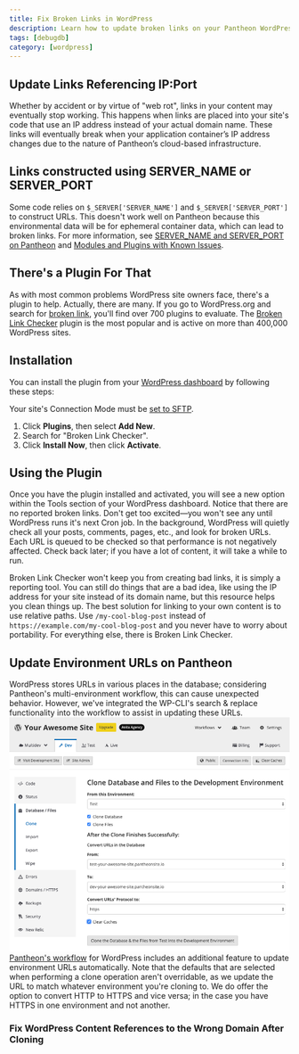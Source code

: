 ```yaml
---
title: Fix Broken Links in WordPress
description: Learn how to update broken links on your Pantheon WordPress site so that the URL references the correct file path and domain name.
tags: [debugdb]
category: [wordpress]
---
```

## Update Links Referencing IP:Port
Whether by accident or by virtue of "web rot", links in your content may eventually stop working. This happens when links are placed into your site's code that use an IP address instead of your actual domain name. These links will eventually break when your application container’s IP address changes due to the nature of Pantheon’s cloud-based infrastructure.

## Links constructed using SERVER_NAME or SERVER_PORT
Some code relies on `$_SERVER['SERVER_NAME']` and `$_SERVER['SERVER_PORT']` to construct URLs. This doesn't work well on Pantheon because this environmental data will be for ephemeral container data, which can lead to broken links. For more information, see [SERVER_NAME and SERVER_PORT on Pantheon](/server_name-and-server_port) and [Modules and Plugins with Known Issues](/modules-plugins-known-issues).

## There's a Plugin For That
As with most common problems WordPress site owners face, there's a plugin to help. Actually, there are many. If you go to WordPress.org and search for [broken link](https://wordpress.org/plugins/search.php?q=broken+link), you'll find over 700 plugins to evaluate. The [Broken Link Checker](https://wordpress.org/plugins/broken-link-checker/) plugin is the most popular and is active on more than 400,000 WordPress sites.

## Installation
You can install the plugin from your [WordPress dashboard](/cms-admin/#wordpress-dashboard) by following these steps:

<Alert title="Note" type="info">

Your site's Connection Mode must be [set to SFTP](/sftp#sftp-mode).

</Alert>

1. Click **Plugins**, then select **Add New**.
2. Search for "Broken Link Checker".
3. Click **Install Now**, then click **Activate**.

## Using the Plugin
Once you have the plugin installed and activated, you will see a new option within the Tools section of your WordPress dashboard. Notice that there are no reported broken links. Don't get too excited&mdash;you won't see any until WordPress runs it's next Cron job. In the background, WordPress will quietly check all your posts, comments, pages, etc., and look for broken URLs. Each URL is queued to be checked so that performance is not negatively affected. Check back later; if you have a lot of content, it will take a while to run.

Broken Link Checker won't keep you from creating bad links, it is simply a reporting tool. You can still do things that are a bad idea, like using the IP address for your site instead of its domain name, but this resource helps you clean things up. The best solution for linking to your own content is to use relative paths. Use `/my-cool-blog-post` instead of `https://example.com/my-cool-blog-post` and you never have to worry about portability. For everything else, there is Broken Link Checker.

## Update Environment URLs on Pantheon
WordPress stores URLs in various places in the database; considering Pantheon's multi-environment workflow, this can cause unexpected behavior. However, we've integrated the WP-CLI's search & replace functionality into the workflow to assist in updating these URLs.
![Dashboard DB URL converter](../images/dashboard/convert-urls.png)​
[Pantheon's workflow](/pantheon-workflow/) for WordPress includes an additional feature to update environment URLs automatically. Note that the defaults that are selected when performing a clone operation aren't overridable, as we update the URL to match whatever environment you're cloning to. We do offer the option to convert HTTP to HTTPS and vice versa; in the case you have HTTPS in one environment and not another.

### Fix WordPress Content References to the Wrong Domain After Cloning

<Partial file="search-replace-domains.md" />

